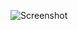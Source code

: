 ![Screenshot](https://raw.githubusercontent.com/Cryakl/Ultimate-RAT-Collection/refs/heads/main/HttpJadouController/Screenshot.png)
